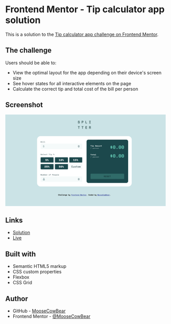 # Frontend Mentor - Tip calculator app solution

This is a solution to the [Tip calculator app challenge on Frontend Mentor](https://www.frontendmentor.io/challenges/tip-calculator-app-ugJNGbJUX).

## The challenge

Users should be able to:

- View the optimal layout for the app depending on their device's screen size
- See hover states for all interactive elements on the page
- Calculate the correct tip and total cost of the bill per person

## Screenshot

![alt text](screenshots/desktop.png "tip calculator app")

## Links

- [Solution](https://github.com/MooseCowBear/frontend-mentor-tip-calculator-app)
- [Live](https://moosecowbear.github.io/frontend-mentor-tip-calculator-app/)

## Built with

- Semantic HTML5 markup
- CSS custom properties
- Flexbox
- CSS Grid

## Author

- GitHub - [MooseCowBear](https://github.com/MooseCowBear)
- Frontend Mentor - [@MooseCowBear](https://www.frontendmentor.io/profile/MooseCowBear)